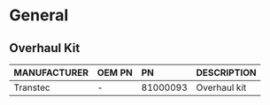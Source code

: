 # General

## Overhaul Kit

| MANUFACTURER | OEM PN | PN | DESCRIPTION |
| :- | :- | :- | :- |
| Transtec | - | 81000093 | Overhaul kit |